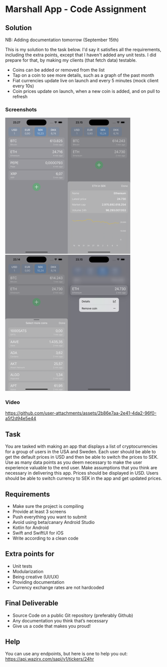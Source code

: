 # Marshall App - Code Assignment

## Solution

NB: Adding documentation tomorrow (September 15th)

This is my solution to the task below. I'd say it satisfies all the requirements, including the extra points, except that I haven't added any unit tests. I did prepare for that, by making my clients (that fetch data) testable.

- Coins can be added or removed from the list
- Tap on a coin to see more details, such as a graph of the past month
- Fiat currencies update live on launch and every 5 minutes (mock client every 10s)
- Coin prices update on launch, when a new coin is added, and on pull to refresh

### Screenshots

<img src="CoinList.png" width="200"><img src="CoinDetails.png" width="200"><img src="AddingCoins.png" width="200"><img src="ContextMenu.png" width="200">

### Video

https://github.com/user-attachments/assets/2b86e7aa-2e41-4da2-96f0-a5f2d94e5e44

## Task
You are tasked with making an app that displays a list of cryptocurrencies for a group of users in the USA and Sweden. Each user should be able to get the default prices in USD and then be able to switch the prices to SEK. Use as many data points as you deem necessary to make the user experience valuable to the end user. Make assumptions that you think are necessary in delivering this app. Prices should be displayed in USD. Users should be able to switch currency to SEK in the app and get updated prices.

## Requirements
- Make sure the project is compiling
- Provide at least 3 screens
- Push everything you want to submit
- Avoid using beta/canary Android Studio
- Kotlin for Android
- Swift and SwiftUI for iOS
- Write according to a clean code

## Extra points for
- Unit tests
- Modularization
- Being creative (UI/UX)
- Providing documentation
- Currency exchange rates are not hardcoded

## Final Deliverable
- Source Code on a public Git repository (preferably Github)
- Any documentation you think that’s necessary
- Give us a code that makes you proud!

## Help
You can use any endpoints, but here is one to help you out: https://api.wazirx.com/sapi/v1/tickers/24hr
